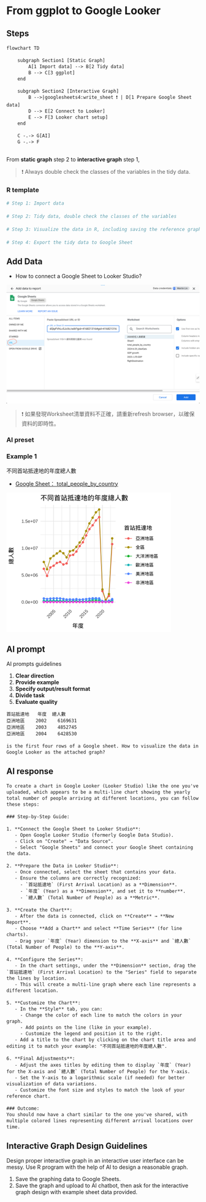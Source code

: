 # From ggplot to Google Looker


## Steps

```mermaid
flowchart TD

    subgraph Section1 [Static Graph]
        A[1 Import data] --> B[2 Tidy data]
        B --> C[3 ggplot]
    end

    subgraph Section2 [Interactive Graph]
        B -->|googlesheets4:write_sheet ❗ | D[1 Prepare Google Sheet data]
        D --> E[2 Connect to Looker]
        E --> F[3 Looker chart setup]
    end

    C -.-> G[AI]
    G -.-> F


```

From **static graph** step 2 to **interactive graph** step 1, 
> ❗ Always double check the classes of the variables in the tidy data.  


### R template 


```r
# Step 1: Import data

# Step 2: Tidy data, double check the classes of the variables

# Step 3: Visualize the data in R, including saving the reference graph for Looker

# Step 4: Export the tidy data to Google Sheet

```

## Add Data

  - How to connect a Google Sheet to Looker Studio?
  
![](../img/2024-10-08-14-43-42.png)

> :exclamation: 如果發現Worksheet清單資料不正確，請重新refresh browser，以確保資料的即時性。

### AI preset



### Example 1

不同首站抵達地的年度總人數
  - [Google Sheet： total_people_by_country](https://docs.google.com/spreadsheets/d/1-jX-3EK_yspYDgPIy5vwnRKHntw9-dQIpFVhLc5JcXc/edit?gid=806824860#gid=806824860)

![不同首站抵達地的年度總人數](../img/不同首站抵達地的年度總人數.png)

## AI prompt

AI prompts guidelines

  1. **Clear direction**
  2. **Provide example**
  3. **Specify output/result format**
  4. **Divide task**
  5. **Evaluate quality**
   
```
首站抵達地	年度	總人數
亞洲地區	2002	6169631
亞洲地區	2003	4852745
亞洲地區	2004	6428530

is the first four rows of a Google sheet. How to visualize the data in Google Looker as the attached graph?
```

## AI response

```
To create a chart in Google Looker (Looker Studio) like the one you've uploaded, which appears to be a multi-line chart showing the yearly total number of people arriving at different locations, you can follow these steps:

### Step-by-Step Guide:

1. **Connect the Google Sheet to Looker Studio**:
   - Open Google Looker Studio (formerly Google Data Studio).
   - Click on "Create" → "Data Source".
   - Select "Google Sheets" and connect your Google Sheet containing the data.

2. **Prepare the Data in Looker Studio**:
   - Once connected, select the sheet that contains your data.
   - Ensure the columns are correctly recognized:
     - `首站抵達地` (First Arrival Location) as a **Dimension**.
     - `年度` (Year) as a **Dimension**, and set it to **number**.
     - `總人數` (Total Number of People) as a **Metric**.

3. **Create the Chart**:
   - After the data is connected, click on **Create** → **New Report**.
   - Choose **Add a Chart** and select **Time Series** (for line charts).
   - Drag your `年度` (Year) dimension to the **X-axis** and `總人數` (Total Number of People) to the **Y-axis**.

4. **Configure the Series**:
   - In the chart settings, under the **Dimension** section, drag the `首站抵達地` (First Arrival Location) to the "Series" field to separate the lines by location.
   - This will create a multi-line graph where each line represents a different location.

5. **Customize the Chart**:
   - In the **Style** tab, you can:
     - Change the color of each line to match the colors in your graph.
     - Add points on the line (like in your example).
     - Customize the legend and position it to the right.
   - Add a title to the chart by clicking on the chart title area and editing it to match your example: "不同首站抵達地的年度總人數".

6. **Final Adjustments**:
   - Adjust the axes titles by editing them to display `年度` (Year) for the X-axis and `總人數` (Total Number of People) for the Y-axis.
   - Set the Y-axis to a logarithmic scale (if needed) for better visualization of data variations.
   - Customize the font size and styles to match the look of your reference chart.

### Outcome:
You should now have a chart similar to the one you've shared, with multiple colored lines representing different arrival locations over time.
```

## Interactive Graph Design Guidelines

Design proper interactive graph in an interactive user interface can be messy. Use R program with the help of AI to design a reasonable graph. 

  1. Save the graphing data to Google Sheets.  
  2. Save the graph and upload to AI chatbot, then ask for the interactive graph design with example sheet data provided. 

